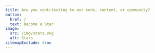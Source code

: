 ```yaml
---
title: Are you contributing to our code, content, or community?
button:
  href: /
  text: Become a Star
image:
  src: /img/stars.svg
  alt: Stars
sitemapExclude: true
---
```

